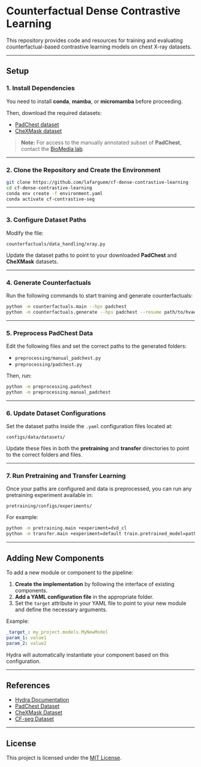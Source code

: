 # Counterfactual Dense Contrastive Learning

This repository provides code and resources for training and evaluating counterfactual-based contrastive learning models on chest X-ray datasets.

---

## **Setup**

### **1. Install Dependencies**

You need to install **conda**, **mamba**, or **micromamba** before proceeding.

Then, download the required datasets:

* [PadChest dataset](https://bimcv.cipf.es/bimcv-projects/padchest/)
* [CheXMask dataset](https://physionet.org/content/chexmask-cxr-segmentation-data/1.0.0/)

> **Note:** For access to the manually annotated subset of **PadChest**, contact the [BioMedia lab](https://biomedia.doc.ic.ac.uk).

---

### **2. Clone the Repository and Create the Environment**

```bash
git clone https://github.com/lafarguem/cf-dense-contrastive-learning
cd cf-dense-contrastive-learning
conda env create -f environment.yaml
conda activate cf-contrastive-seg
```

---

### **3. Configure Dataset Paths**

Modify the file:

```
counterfactuals/data_handling/xray.py
```

Update the dataset paths to point to your downloaded **PadChest** and **CheXMask** datasets.

---

### **4. Generate Counterfactuals**

Run the following commands to start training and generate counterfactuals:

```bash
python -m counterfactuals.main --hps padchest
python -m counterfactuals.generate --hps padchest --resume path/to/hvae.pt
```

---

### **5. Preprocess PadChest Data**

Edit the following files and set the correct paths to the generated folders:

* `preprocessing/manual_padchest.py`
* `preprocessing/padchest.py`

Then, run:

```bash
python -m preprocessing.padchest
python -m preprocessing.manual_padchest
```

---

### **6. Update Dataset Configurations**

Set the dataset paths inside the `.yaml` configuration files located at:

```
configs/data/datasets/
```

Update these files in both the **pretraining** and **transfer** directories to point to the correct folders and files.

---

### **7. Run Pretraining and Transfer Learning**

Once your paths are configured and data is preprocessed, you can run any pretraining experiment available in:

```
pretraining/configs/experiments/
```

For example:

```bash
python -m pretraining.main +experiment=dvd_cl
python -m transfer.main +experiment=default train.pretrained_model=path/to/weights/best.pt
```
---

## **Adding New Components**

To add a new module or component to the pipeline:

1. **Create the implementation** by following the interface of existing components.
2. **Add a YAML configuration file** in the appropriate folder.
3. Set the `target` attribute in your YAML file to point to your new module and define the necessary arguments.

Example:

```yaml
_target_: my_project.models.MyNewModel
param_1: value1
param_2: value2
```

Hydra will automatically instantiate your component based on this configuration.

---

## **References**

* [Hydra Documentation](https://hydra.cc/docs/advanced/instantiate_objects/overview/)
* [PadChest Dataset](https://bimcv.cipf.es/bimcv-projects/padchest/)
* [CheXMask Dataset](https://physionet.org/content/chexmask-cxr-segmentation-data/1.0.0/)
* [CF-seg Dataset](https://arxiv.org/abs/2506.16213)

---

## **License**

This project is licensed under the [MIT License](LICENSE).
